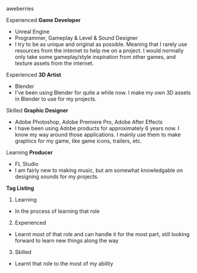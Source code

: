aweberries

Experienced **Game Developer**
- Unreal Engine
- Programmer, Gameplay & Level & Sound Designer
- I try to be as unique and original as possible. Meaning that I rarely use resources from the internet to help me on a project. I would normally only take some gameplay/style inspiration from other games, and texture assets from the internet.

Experienced **3D Artist**
- Blender
- I've been using Blender for quite a while now. I make my own 3D assets in Blender to use for my projects.

Skilled **Graphic Designer**
- Adobe Photoshop, Adobe Premiere Pro, Adobe After Effects
- I have been using Adobe products for approximately 6 years now. I know my way around those applications. I mainly use them to make graphics for my game, like game icons, trailers, etc.

Learning **Producer**
- FL Studio
- I am fairly new to making music, but am somewhat knowledgable on designing sounds for my projects.

**Tag Listing**
1. Learning
- In the process of learning that role
2. Experienced
- Learnt most of that role and can handle it for the most part, still looking forward to learn new things along the way
3. Skilled
- Learnt that role to the most of my ability
